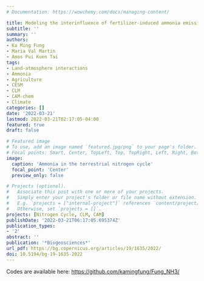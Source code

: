 ```yaml
---
# Documentation: https://wowchemy.com/docs/managing-content/

title: Modeling the interinfluence of fertilizer-induced ammonia emission, nitrogen deposition, and aerosol radiative effects using modified CESM2
subtitle: ''
summary: ''
authors:
- Ka Ming Fung
- Maria Val Martin
- Amos Pui Kuen Tai
tags:
- Land-atmosphere interactions
- Ammonia
- Agriculture
- CESM
- CLM
- CAM-chem
- Climate
categories: []
date: '2022-03-21'
lastmod: 2022-03-21T02:17:05-04:00
featured: true
draft: false

# Featured image
# To use, add an image named `featured.jpg/png` to your page's folder.
# Focal points: Smart, Center, TopLeft, Top, TopRight, Left, Right, BottomLeft, Bottom, BottomRight.
image:
  caption: 'Ammonia in the terrestrial nitrogen cycle'
  focal_point: 'Center'
  preview_only: false

# Projects (optional).
#   Associate this post with one or more of your projects.
#   Simply enter your project's folder or file name without extension.
#   E.g. `projects = ["internal-project"]` references `content/project/deep-learning/index.md`.
#   Otherwise, set `projects = []`.
projects: [Nitrogen Cycle, CLM, CAM]
publishDate: '2022-03-21T06:17:05.695374Z'
publication_types:
- '2'
abstract: ''
publication: '*Biogeosciences*'
url_pdf: https://bg.copernicus.org/articles/19/1635/2022/
doi: 10.5194/bg-19-1635-2022
---
```


Codes are available here: <https://github.com/kamingfung/Fung_NH3/>
